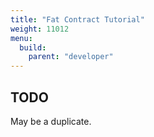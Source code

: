 ```yaml
---
title: "Fat Contract Tutorial"
weight: 11012
menu:
  build:
    parent: "developer"
---
```


## TODO

May be a duplicate.
